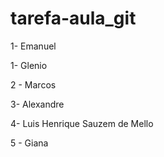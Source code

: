 # tarefa-aula_git

1- Emanuel

1- Glenio

2 - Marcos

3- Alexandre

4- Luis Henrique Sauzem de Mello

5 - Giana